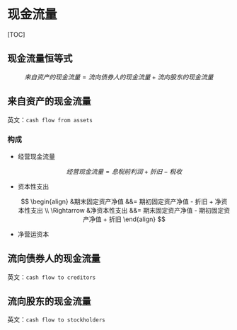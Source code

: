 # 现金流量

[TOC]

## 现金流量恒等式

$$
来自资产的现金流量 = 流向债券人的现金流量 + 流向股东的现金流量
$$

## 来自资产的现金流量

英文：`cash flow from assets`

### 构成

* 经营现金流量

    $$
    经营现金流量 = 息税前利润  + 折旧 - 税收
    $$
    
* 资本性支出

    $$
    \begin{align}
    &期末固定资产净值 &&= 期初固定资产净值 - 折旧 + 净资本性支出 \\
    \Rightarrow
    &净资本性支出 &&= 期末固定资产净值 - 期初固定资产净值 + 折旧
    \end{align}
    $$

* 净营运资本

## 流向债券人的现金流量

英文：`cash flow to creditors`

## 流向股东的现金流量

英文：`cash flow to stockholders`